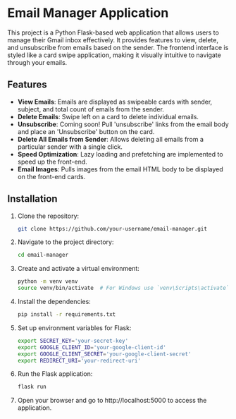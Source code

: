 # Email Manager Application

This project is a Python Flask-based web application that allows users to manage their Gmail inbox effectively. It provides features to view, delete, and unsubscribe from emails based on the sender. The frontend interface is styled like a card swipe application, making it visually intuitive to navigate through your emails.

## Features

- **View Emails**: Emails are displayed as swipeable cards with sender, subject, and total count of emails from the sender.
- **Delete Emails**: Swipe left on a card to delete individual emails.
- **Unsubscribe**: Coming soon! Pull 'unsubscribe' links from the email body and place an 'Unsubscribe' button on the card.
- **Delete All Emails from Sender**: Allows deleting all emails from a particular sender with a single click.
- **Speed Optimization**: Lazy loading and prefetching are implemented to speed up the front-end.
- **Email Images**: Pulls images from the email HTML body to be displayed on the front-end cards.

## Installation

1. Clone the repository:
   ```bash
   git clone https://github.com/your-username/email-manager.git
2. Navigate to the project directory:
   ```bash
   cd email-manager

3. Create and activate a virtual environment:
   ```bash
   python -m venv venv
   source venv/bin/activate  # For Windows use `venv\Scripts\activate`

4. Install the dependencies:
   ```bash
   pip install -r requirements.txt

5. Set up environment variables for Flask:
   ```bash
   export SECRET_KEY='your-secret-key'
   export GOOGLE_CLIENT_ID='your-google-client-id'
   export GOOGLE_CLIENT_SECRET='your-google-client-secret'
   export REDIRECT_URI='your-redirect-uri'

6. Run the Flask application:
   ```bash
   flask run

7. Open your browser and go to http://localhost:5000 to access the application.
